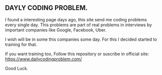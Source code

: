 ## DAYLY CODING PROBLEM.

I found a interesting page days ago, this site send me coding problems every single day. This problems are part of real problems in interviews by important companies like Google, Facebook, Uber.

I wish will be in some this companies some day. For this I decided started to training for that.

If you want training too, Follow this repository or suscribe in official site: https://www.dailycodingproblem.com/

Good Luck.
